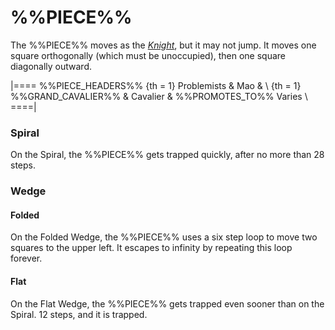 # %%PIECE%%

The %%PIECE%% moves as the [*Knight*](knight.html), but it
may not jump. It moves one square orthogonally (which must
be unoccupied), then one square diagonally outward.

|====
%%PIECE_HEADERS%%
{th = 1} Problemists
       & Mao
       & \\
{th = 1} %%GRAND_CAVALIER%%
       & Cavalier
       & %%PROMOTES_TO%% Varies \\
====|

### Spiral

On the Spiral, the %%PIECE%% gets trapped quickly, after
no more than 28 steps.

### Wedge

#### Folded

On the Folded Wedge, the %%PIECE%% uses a six step loop
to move two squares to the upper left. It escapes to
infinity by repeating this loop forever.

#### Flat

On the Flat Wedge, the %%PIECE%% gets trapped even sooner
than on the Spiral. 12 steps, and it is trapped.
